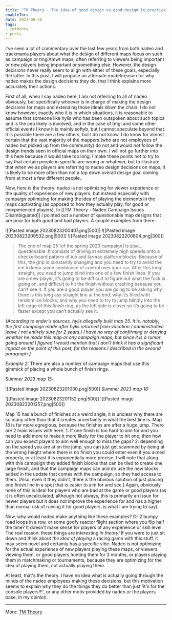 ```yaml
---
title: "TM Theory - The idea of good design vs good design in practice"
enableToc: 
date: 2023-08-26
tags:
- tmtheory
- posts
---
```

I've seen a lot of commentary over the last few years from both nadeo and trackmania players about what the design of different maps focus on such as campaign or tmgl/tmwt maps, often referring to viewers being important or new players being important or something else. However, the design decisions never really seem to align with either of these goals, especially the latter. In this post, I will propose an alternate model/reason for why nadeo makes the design decisions they do, that I think explains more accurately their actions.

First of all, when I say nadeo here, I am not referring to all of nadeo obviously, but specifically whoever is in charge of making the design decisions for maps and extending those ideals down the chain. I do not know however, exactly who it is in which situations, it is reasonable to assume that someone like hylis who has been outspoken about such topics and is the ceo likely is involved, and in the case of tmgl and some other official events I know it is mainly softyb, but I cannot speculate beyond that. It is possible there are a few others, but I do not know. I do know for almost certain that the vast majority of the mappers (who are not employees of nadeo but picked up from the community) do not and would not follow the design trends seen in official maps on their own. I will not go further into this here because it would take too long. I make these points not to try to say that certain people in specific are wrong or whatever, but to illustrate that when we as players are referring to nadeo design decisions on maps, it is likely to be more often than not a top down overall design goal coming from at most a few different people.

Now, here is the theory: nadeo is not optimizing for viewer experience or the quality of experience of new players, but instead especially with campaign optimizing for making the idea of playing the elements in the maps captivating (as opposed to how they actually play, for good or inexperienced players). In [[TM Theory - Nadeo Campaign Issues Disambiguated]] I pointed out a number of questionable map designs that are poor for both good and bad players. A couple examples from there:


![[Pasted image 20230823200407.png|500]]
![[Pasted image 20230823200532.png|500]] ![[Pasted image 20230823200604.png|300]]

>The end of map 25 \[of the spring 2023 campaign] is also… questionable. It consists of driving at extremely high speeds onto a checkerboard pattern of ice and tarmac platform blocks. Because of this, the grip is constantly changing and you need to try to avoid the ice to keep some semblance of control over your car. After this long straight, you need to jump blind into one of a few finish lines. If you are a new player, it’s going to be difficult to figure out what the fuck is going on, and difficult to hit the finish without crashing because you can’t see it. If you are a good player, you are going to be asking why there is this long ass straight line at the end, why it’s filled with random ice blocks, and why you need to try to jump blindly into the left edge of this finish ring, as the left side is closer so it’s going to be faster except you can’t actually see it.

*{According to ender's sources, hylis allegedly built map 25. It is, notably, the first campaign made after hylis returned from vacation / administrative leave / not entirely sure for 2 years.) I have no way of confirming or denying whether he made this map or any campaign maps, but since it is a rumor going around I figured I would mention that I don't think it has a significant impact on the point of this post, for the reasons I described in the second paragraph.}*

*Example 2:*
There are also a number of campaign maps that use this gimmick of placing a whole bunch of finish rings.

*Summer 2023 map 15:*

![[Pasted image 20230823201030.png|500]]
*Summer 2023 map 18:*

![[Pasted image 20230823201152.png|500]]
![[Pasted image 20230823201257.png|500]]

Map 15 has a bunch of finishes at a weird angle, it is unclear why there are so many other than that it creates uncertainty in what the best line is. Map 18 is far more egregious, because the finishes are after a huge jump. There are 2 main issues with here. 1: If one finish is too hard to aim for and you need to add more to make it more likely for the player to hit one, then how can you expect players to aim well enough to miss the gaps? 2: depending on the speed you are at on the jump, you can just get scammed by being at the wrong height where there is no finish you could enter even if you aimed properly, or at least it is exponentially more precise. I will note that along with this campaign they added finish blocks that can be tiled to create one large finish, and that the campaign maps can and do use the new blocks added in the update that comes with the campaign, so they had access to them. (Also, even if they didn't, there is the obvious solution of just placing one finish line in a spot that is easier to aim for and see.) Again, obviously none of this is ideal for players who are bad at the game or good players (as it is often uncalculated, although not always, this is primarily an issue for newer players but it does not improve the experience for and has a higher than normal risk of ruining it for good  players, is what I am trying to say).

Now, why would nadeo make anything like these examples? Or 2 bumpy road loops in a row, or some goofy reactor flight section where you flip half the time? It doesn't make sense for players of any experience or skill level. The real reason: these things are interesting *in theory!* If you were to just sit down and think about *the idea of playing* a racing game with this stuff, it may seem novel and certainly has a specific vibe. Nadeo is not optimizing for the actual experience of new players playing these maps, or viewers viewing them, or good players hunting them for 3 months, or players playing them in matchmaking or tournaments, because they are optimizing for the idea of playing them, not actually playing them.

At least, that's the theory. I have no idea what is actually going through the minds of the nadeo employees making these decisions, but this motivation seems to explain why they do the things they do better than just 'it's for the console players!!!', or any other motiv provided by nadeo or the players base, in my opinion.

---
More: [TM Theory](./tags/tmtheory)